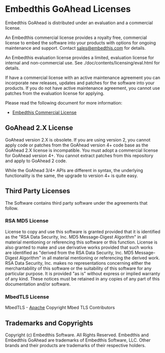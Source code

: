 Embedthis GoAhead Licenses
===

Embedthis GoAhead is distributed under an evaluation and a commercial license.

An Embedthis commercial license provides a royalty free, commercial license to embed the software into your products with options for ongoing maintenance and support. Contact [sales@embedthis.com](mailto:dev@embdthis.com) for details.

An Embedthis evaluation license provides a limited, evaluation license for internal and non-commercial use. See ./doc/contents/licensing/eval.html for details.

If have a commercial license with an active maintenance agreement you can incorporate new releases, updates and patches for the software into your products. If you do not have active maintenance agreement, you cannot use patches from the evaluation license for applying.

Please read the following document for more information:

* [Embedthis Commercial License](https://www.embedthis.com/licensing/)

## GoAhead 2.X License

GoAhead version 2.X is obsolete.  If you are using version 2, you cannot apply code or patches from the GoAhead version 4+ code base as the GoAhead 2.X license is incompatible. You must adopt a commercial license for GoAhead version 4+. You cannot extract patches from this repository and apply to GoAhead 2 code.

While the GoAhead 3/4+ APIs are different in syntax, the underlying functionality is the same, the upgrade to version 4+ is quite easy.

Third Party Licenses
---

The Software contains third party software under the agreements that follow.

### RSA MD5 License

License to copy and use this software is granted provided that it is identified as the "RSA Data Security, Inc. MD5 Message-Digest Algorithm" in all material mentioning or referencing this software or this function. License is also granted to make and use derivative works provided that such works are identified as "derived from the RSA Data Security, Inc. MD5 Message-Digest Algorithm" in all material mentioning or referencing the derived work. RSA Data Security, Inc. makes no representations concerning either the merchantability of this software or the suitability of this software for any particular purpose. It is provided "as is" without express or implied warranty of any kind. These notices must be retained in any copies of any part of this documentation and/or software.

### MbedTLS License

MbedTLS - [Apache](http://www.apache.org/licenses/LICENSE-2.0)
Copyright Mbed TLS Contributors


Trademarks and Copyrights
---
Copyright (c) Embedthis Software. All Rights Reserved.
Embedthis and Embedthis GoAhead are trademarks of Embedthis Software, LLC.
Other brands and their products are trademarks of their respective holders.
